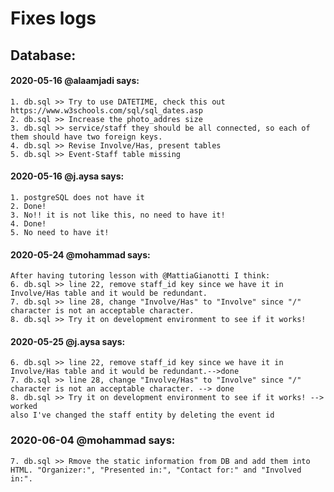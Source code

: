 # Fixes logs

## Database:

#### 2020-05-16 @alaamjadi says:

    1. db.sql >> Try to use DATETIME, check this out https://www.w3schools.com/sql/sql_dates.asp
    2. db.sql >> Increase the photo_addres size
    3. db.sql >> service/staff they should be all connected, so each of them should have two foreign keys.
    4. db.sql >> Revise Involve/Has, present tables
    5. db.sql >> Event-Staff table missing

#### 2020-05-16 @j.aysa says:

    1. postgreSQL does not have it
    2. Done!
    3. No!! it is not like this, no need to have it!
    4. Done!
    5. No need to have it!

#### 2020-05-24 @mohammad says:

    After having tutoring lesson with @MattiaGianotti I think:
    6. db.sql >> line 22, remove staff_id key since we have it in Involve/Has table and it would be redundant.
    7. db.sql >> line 28, change "Involve/Has" to "Involve" since "/" character is not an acceptable character.
    8. db.sql >> Try it on development environment to see if it works!
    
#### 2020-05-25 @j.aysa says:

    6. db.sql >> line 22, remove staff_id key since we have it in Involve/Has table and it would be redundant.-->done
    7. db.sql >> line 28, change "Involve/Has" to "Involve" since "/" character is not an acceptable character. --> done
    8. db.sql >> Try it on development environment to see if it works! --> worked
    also I've changed the staff entity by deleting the event id


### 2020-06-04 @mohammad says:

    7. db.sql >> Rmove the static information from DB and add them into HTML. "Organizer:", "Presented in:", "Contact for:" and "Involved in:".

